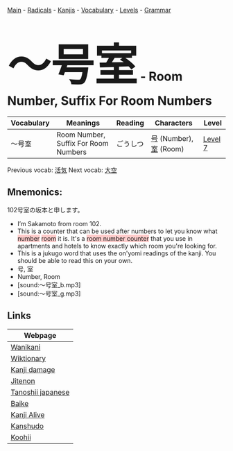 <style> bigfont {font-size: 100px}</style>
[Main](../README.md) -
[Radicals](../radicals.md) -
[Kanjis](../kanjis.md) -
[Vocabulary](../vocabulary.md) -
[Levels](../levels.md) -
[Grammar](../grammar.md)
# <bigfont> 〜号室</bigfont> - Room Number, Suffix For Room Numbers 

| Vocabulary | Meanings | Reading | Characters | Level |
| --- | --- | --- | --- | --- |
| 〜号室 | Room Number, Suffix For Room Numbers | ごうしつ |  [号](../kanjis/号.md) (Number), [室](../kanjis/室.md) (Room) | [Level 7](../levels/wk_level7.md) |

Previous vocab: [活気](活気.md) Next vocab: [大空](大空.md) 

## Mnemonics:
102号室の坂本と申します。
* I’m Sakamoto from room 102.
* This is a counter that can be used after numbers to let you know what <span style="background-color:#ffcccb"> number</span> <span style="background-color:#ffcccb"> room</span> it is. It's a <span style="background-color:#ffcccb"> room number counter</span> that you use in apartments and hotels to know exactly which room you're looking for.
* This is a jukugo word that uses the on'yomi readings of the kanji. You should be able to read this on your own.
* 号, 室
* Number, Room
* [sound:〜号室_b.mp3]
* [sound:〜号室_g.mp3]


## Links 

| Webpage |
| --- |
| [Wanikani          ](https://www.wanikani.com/kanji/〜号室) |
| [Wiktionary        ](https://en.wiktionary.org/wiki/〜号室) |
| [Kanji damage      ](http://www.kanjidamage.com/kanji/search?utf8=✓&q=〜号室) |
| [Jitenon           ](https://jitenon.com/kanji/〜号室) |
| [Tanoshii japanese ](https://www.tanoshiijapanese.com/dictionary/kanji.cfm?k=〜号室) |
| [Baike             ](https://baike.baidu.com/item/〜号室) |
| [Kanji Alive       ](https://app.kanjialive.com/〜号室) |
| [Kanshudo          ](https://www.kanshudo.com/searchmn?q=〜号室) |
| [Koohii            ](https://kanji.koohii.com/study/kanji/〜号室) |
